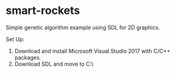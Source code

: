 # smart-rockets
Simple genetic algorithm example using SDL for 2D graphics.

Set Up:
1. Download and install Microsoft Visual Studio 2017 with C/C++ packages.
2. Download SDL and move to C:\
